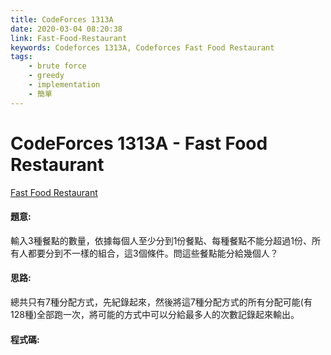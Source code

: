 ```yaml
---
title: CodeForces 1313A
date: 2020-03-04 08:20:38
link: Fast-Food-Restaurant
keywords: Codeforces 1313A, Codeforces Fast Food Restaurant
tags:
    - brute force
    - greedy
    - implementation
    - 簡單
---
```

# CodeForces 1313A - Fast Food Restaurant
[Fast Food Restaurant](https://codeforces.com/problemset/problem/1313/A)


#### 題意:
輸入3種餐點的數量，依據每個人至少分到1份餐點、每種餐點不能分超過1份、所有人都要分到不一樣的組合，這3個條件。問這些餐點能分給幾個人？
<!-- more -->
#### 思路:
總共只有7種分配方式，先紀錄起來，然後將這7種分配方式的所有分配可能(有128種)全部跑一次，將可能的方式中可以分給最多人的次數記錄起來輸出。

#### 程式碼:
<script src="https://gist.github.com/Daviswww/5d01eeb4d2d5ca796a5387d25f4c133e.js"></script>